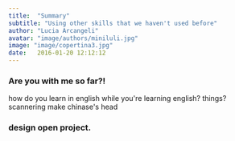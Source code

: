 ```yaml
---
title:  "Summary"
subtitle: "Using other skills that we haven't used before"
author: "Lucia Arcangeli"
avatar: "image/authors/miniluli.jpg"
image: "image/copertina3.jpg"
date:   2016-01-20 12:12:12
---
```


### Are you with me so far?!

how do you learn in english while you're learning english?
things?
scannering
make
chinase's head

### design open project.

